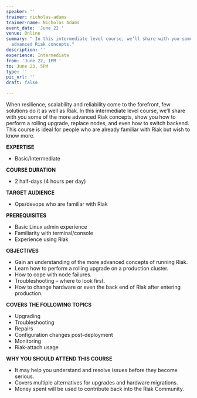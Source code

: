 ```yaml
---
speaker: ''
trainer: nicholas-adams
trainer-name: Nicholas Adams
event_date: 'June 22 '
venue: Online
summary: " In this intermediate level course, we’ll share with you some of the more
  advanced Riak concepts."
description: ''
experience: Intermediate
from: 'June 22, 1PM '
to: June 23, 5PM
type: ''
pic_url: ''
draft: false

---
```

When resilience, scalability and reliability come to the forefront, few solutions do it as well as Riak. In this intermediate level course, we’ll share with you some of the more advanced Riak concepts, show you how to perform a rolling upgrade, replace nodes, and even how to switch backend. This course is ideal for people who are already familiar with Riak but wish to know more.

**EXPERTISE**

* Basic/Intermediate

**COURSE DURATION**

* 2 half-days (4 hours per day)

**TARGET AUDIENCE**

* Ops/devops who are familiar with Riak

**PREREQUISITES**

* Basic Linux admin experience
* Familiarity with terminal/console
* Experience using Riak

**OBJECTIVES**

* Gain an understanding of the more advanced concepts of running Riak.
* Learn how to perform a rolling upgrade on a production cluster.
* How to cope with node failures.
* Troubleshooting – where to look first.
* How to change hardware or even the back end of Riak after entering production.

**COVERS THE FOLLOWING TOPICS**

* Upgrading
* Troubleshooting
* Repairs
* Configuration changes post-deployment
* Monitoring
* Riak-attach usage

**WHY YOU SHOULD ATTEND THIS COURSE**

* It may help you understand and resolve issues before they become serious.
* Covers multiple alternatives for upgrades and hardware migrations.
* Money spent will be used to contribute back into the Riak Community.